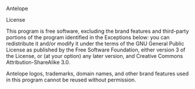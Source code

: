 Antelope

License

This program is free software, excluding the brand features and third-party portions of the program identified in the Exceptions below: you can redistribute it and/or modify it under the terms of the GNU General Public License as published by the Free Software Foundation, either version 3 of the License, or (at your option) any later version, and Creative Commons Attribution-ShareAlike 3.0.

Antelope logos, trademarks, domain names, and other brand features used in this program cannot be reused without permission.
